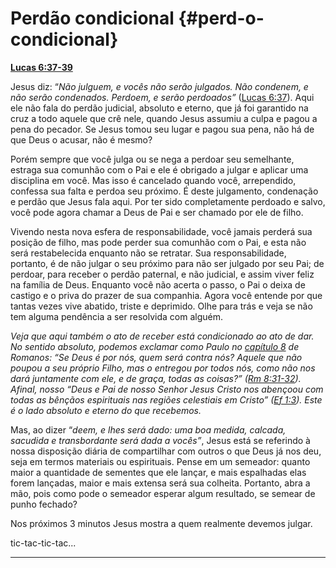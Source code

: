 # Perdão condicional {#perd-o-condicional}

[**Lucas 6:37-39**](http://bibliaonline.com.br/acf/lc/6/37-39)

Jesus diz: “_Não julguem, e vocês não serão julgados. Não condenem, e não serão condenados. Perdoem, e serão perdoados”_ ([Lucas 6:37](http://bibliaonline.com.br/acf/lc/6/37)). Aqui ele não fala do perdão judicial, absoluto e eterno, que já foi garantido na cruz a todo aquele que crê nele, quando Jesus assumiu a culpa e pagou a pena do pecador. Se Jesus tomou seu lugar e pagou sua pena, não há de que Deus o acusar, não é mesmo?

Porém sempre que você julga ou se nega a perdoar seu semelhante, estraga sua comunhão com o Pai e ele é obrigado a julgar e aplicar uma disciplina em você. Mas isso é cancelado quando você, arrependido, confessa sua falta e perdoa seu próximo. É deste julgamento, condenação e perdão que Jesus fala aqui. Por ter sido completamente perdoado e salvo, você pode agora chamar a Deus de Pai e ser chamado por ele de filho.

Vivendo nesta nova esfera de responsabilidade, você jamais perderá sua posição de filho, mas pode perder sua comunhão com o Pai, e esta não será restabelecida enquanto não se retratar. Sua responsabilidade, portanto, é de não julgar o seu próximo para não ser julgado por seu Pai; de perdoar, para receber o perdão paternal, e não judicial, e assim viver feliz na família de Deus. Enquanto você não acerta o passo, o Pai o deixa de castigo e o priva do prazer de sua companhia. Agora você entende por que tantas vezes vive abatido, triste e deprimido. Olhe para trás e veja se não tem alguma pendência a ser resolvida com alguém.

_Veja que aqui também o ato de receber está condicionado ao ato de dar. No sentido absoluto, podemos exclamar como Paulo no_ [_capítulo 8_](http://bibliaonline.com.br/acf/rm/8) _de Romanos: “Se Deus é por nós, quem será contra nós? Aquele que não poupou a seu próprio Filho, mas o entregou por todos nós, como não nos dará juntamente com ele, e de graça, todas as coisas?” (_[_Rm 8:31-32_](http://bibliaonline.com.br/acf/rm/8/31-32)_). Afinal, nosso “Deus e Pai de nosso Senhor Jesus Cristo nos abençoou com todas as bênçãos espirituais nas regiões celestiais em Cristo” (_[_Ef 1:3_](http://bibliaonline.com.br/acf/ef/1/3)_). Este é o lado absoluto e eterno do que recebemos._

Mas, ao dizer “_deem, e lhes será dado: uma boa medida, calcada, sacudida e transbordante será dada a vocês”_, Jesus está se referindo à nossa disposição diária de compartilhar com outros o que Deus já nos deu, seja em termos materiais ou espirituais. Pense em um semeador: quanto maior a quantidade de sementes que ele lançar, e mais espalhadas elas forem lançadas, maior e mais extensa será sua colheita. Portanto, abra a mão, pois como pode o semeador esperar algum resultado, se semear de punho fechado?

Nos próximos 3 minutos Jesus mostra a quem realmente devemos julgar.

tic-tac-tic-tac...

*****